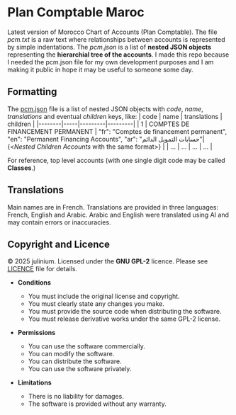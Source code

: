 # Plan Comptable Maroc

Latest version of Morocco Chart of Accounts (Plan Comptable). The file *pcm.txt* is a raw text where relationships between accounts is represented by simple indentations. The *pcm.json* is a list of **nested JSON objects** representing the **hierarchial tree of the accounts**. I made this repo because I needed the pcm.json file for my own development purposes and I am making it public in hope it may be useful to someone some day.
## Formatting
The [pcm.json](https://github.com/Julinium/plan_comptable_maroc/blob/main/pcm.json) file is a list of nested JSON objects with *code*, *name*, *translations* and eventual *children* keys, like:
| code | name   | translations | children |
|--------|-----|---------|---------|
| 1  | COMPTES DE FINANCEMENT PERMANENT  |             "fr": "Comptes de financement permanent", "en": "Permanent Financing Accounts", "ar": "حسابات التمويل الدائم"| {<*Nested Children Accounts* with the same format>} |
| ... | ... | ... | ... |

For reference, top level accounts (with one single digit code may be called **Classes**.)
## Translations
Main names are in French. Translations are provided in three languages: French, English and Arabic. 
Arabic and English were translated using AI and may contain errors or inaccuracies.

## Copyright and Licence
© 2025 julinium. Licensed under the **GNU GPL-2** licence. Please see [LICENCE](https://github.com/Julinium/plan_comptable_maroc/blob/main/LICENSE) file for details. 

- **Conditions**
  - You must include the original license and copyright.
  - You must clearly state any changes you make.
  - You must provide the source code when distributing the software.
  - You must release derivative works under the same GPL-2 license.

- **Permissions**
  - You can use the software commercially.
  - You can modify the software.
  - You can distribute the software.
  - You can use the software privately.

- **Limitations**
  - There is no liability for damages.
  - The software is provided without any warranty.
